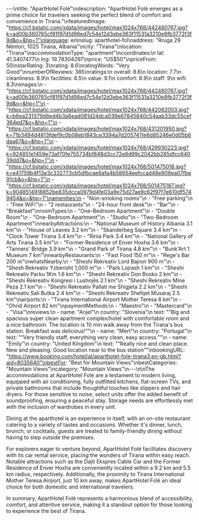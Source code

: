 ---\ntitle: "ApartHotel Folé"\ndescription: "ApartHotel Folé emerges as a prime choice for travelers seeking the perfect blend of comfort and convenience in Tirana."\nfeaturedImage: "https://cf.bstatic.com/xdata/images/hotel/max1024x768/442480767.jpg?k=ad00b360765cf81f97d1d98ed7c54e12d3ebe363f11531a3210e8fb3772f3f9d&o=&hp=1"\nlanguage: en\nslug: aparthotel-fol\naddress: "Rruga 29 Nëntori, 1025 Tirana, Albania"\ncity: "Tirana"\nlocation: "Tirana"\naccommodationType: "apartment"\ncoordinates:\n  lat: 41.3407477\n  lng: 19.78304297\nprice: "US$50"\npriceFrom: 50\nstarRating: 3\nrating: 8.6\nratingWords: "Very Good"\nnumberOfReviews: 385\nratings:\n  overall: 8.6\n  location: 7.7\n  cleanliness: 8.9\n  facilities: 8.5\n  value: 9.1\n  comfort: 8.9\n  staff: 9\n  wifi: 8.3\nimages:\n  - "https://cf.bstatic.com/xdata/images/hotel/max1024x768/442480767.jpg?k=ad00b360765cf81f97d1d98ed7c54e12d3ebe363f11531a3210e8fb3772f3f9d&o=&hp=1"\n  - "https://cf.bstatic.com/xdata/images/hotel/max1024x768/442082003.jpg?k=b6ea231379d6ed4b3a6ead081d24dca039e67845840c54aab33dc55cef364ed7&o=&hp=1"\n  - "https://cf.bstatic.com/xdata/images/hotel/max1024x768/431201950.jpg?k=71b3494d4813fdef9c0b08eb1843ce3394a7d2057411e6d85246e0d05b6daa67&o=&hp=1"\n  - "https://cf.bstatic.com/xdata/images/hotel/max1024x768/429930223.jpg?k=924851e1459e73af70fe755734bf848d3cc72e8d99c2042bb285dfcc64039dd7&o=&hp=1"\n  - "https://cf.bstatic.com/xdata/images/hotel/max1024x768/501475018.jpg?k=e41759b4f13e3c332773cb5dfbcae6afa4b58654eefccad48e808ea07fbe91cb&o=&hp=1"\n  - "https://cf.bstatic.com/xdata/images/hotel/max1024x768/501475187.jpg?k=9048514918852be835dcca0979d4fe03a9e75d27ae9c62f97f7e610df5749454&o=&hp=1"\namenities:\n  - "Non-smoking rooms"\n  - "Free parking"\n  - "Free WiFi"\n  - "2 restaurants"\n  - "24-hour front desk"\n  - "Bar"\n  - "Breakfast"\nroomTypes:\n  - "One-Bedroom Apartment"\n  - "Double Room"\n  - "One-Bedroom Apartment"\n  - "Studio"\n  - "Two-Bedroom Apartment"\nnearbyAttractions:\n  - "National Museum of History Albania 3.1 km"\n  - "House of Leaves 3.2 km"\n  - "Skanderbeg Square 3.4 km"\n  - "Clock Tower Tirana 3.4 km"\n  - "Rinia Park 3.4 km"\n  - "National Gallery of Arts Tirana 3.5 km"\n  - "Former Residence of Enver Hoxha 3.6 km"\n  - "Tanners' Bridge 3.9 km"\n  - "Grand Park of Tirana 4.8 km"\n  - "Bunk'Art 1 Museum 7 km"\nnearbyRestaurants:\n  - "Fast Food 150 m"\n  - "Rege's Bar 200 m"\nwhatsNearby:\n  - "Sheshi Rekreativ Lord Bajron 900 m"\n  - "Shesh Rekreativ Yzberisht 1,000 m"\n  - "Park Lojrash 1 km"\n  - "Sheshi Rekreativ Parku 1Km 1.6 km"\n  - "Sheshi Rekreativ Don Bosko 2 km"\n  - "Sheshi Rekreativ Kongresi i Lushnjës 2.1 km"\n  - "Sheshi Rekreativ Mine Peza 2.1 km"\n  - "Sheshi Rekreativ Pallati me Shigjeta 2.2 km"\n  - "Sheshi Rekreativ Sali Butka 2.4 km"\n  - "Sheshi Rekreativ Shefqet Musaraj 2.5 km"\nairports:\n  - "Tirana International Airport Mother Teresa 8 km"\n  - "Ohrid Airport 82 km"\npaymentMethods:\n  - "Maestro"\n  - "Mastercard"\n  - "Visa"\nreviews:\n  - name: "Anjel"\n    country: "Slovenia"\n    text: "“Big and spacious super clean apartment complex/hotel with comfortable room and a nice bathroom. The location is 10 min walk away from the Tirana's bus station. Breakfast was delicious!”"\n  - name: "Mert"\n    country: "Portugal"\n    text: "“Very friendly staff, everything very clean, easy access.”"\n  - name: "Emily"\n    country: "United Kingdom"\n    text: "“Really nice and clean place. New and pleasing. Good location near to the bus station”"\nbookingURL: "https://www.booking.com/hotel/al/aparthotel-fole-tirana3.en-gb.html?aid=8035640"\nbestFor: "Best for Mountain Views"\nbestCategories: "Mountain Views"\ncategory: "Mountain Views"\n---\n\nThe accommodations at ApartHotel Folé are a testament to modern living, equipped with air conditioning, fully outfitted kitchens, flat-screen TVs, and private bathrooms that include thoughtful touches like slippers and hair dryers. For those sensitive to noise, select units offer the added benefit of soundproofing, ensuring a peaceful stay. Storage needs are effortlessly met with the inclusion of wardrobes in every unit.

Dining at the aparthotel is an experience in itself, with an on-site restaurant catering to a variety of tastes and occasions. Whether it's dinner, lunch, brunch, or cocktails, guests are treated to family-friendly dining without having to step outside the premises.

For explorers eager to venture beyond, ApartHotel Folé facilitates discovery with its car rental service, placing the wonders of Tirana within easy reach. Notable attractions such as the Dajti Ekspres Cable Car and the Former Residence of Enver Hoxha are conveniently located within a 9.2 km and 5.5 km radius, respectively. Additionally, the proximity to Tirana International Mother Teresa Airport, just 10 km away, makes ApartHotel Folé an ideal choice for both domestic and international travelers.

In summary, ApartHotel Folé represents a harmonious blend of accessibility, comfort, and attentive service, making it a standout option for those looking to experience the best of Tirana.